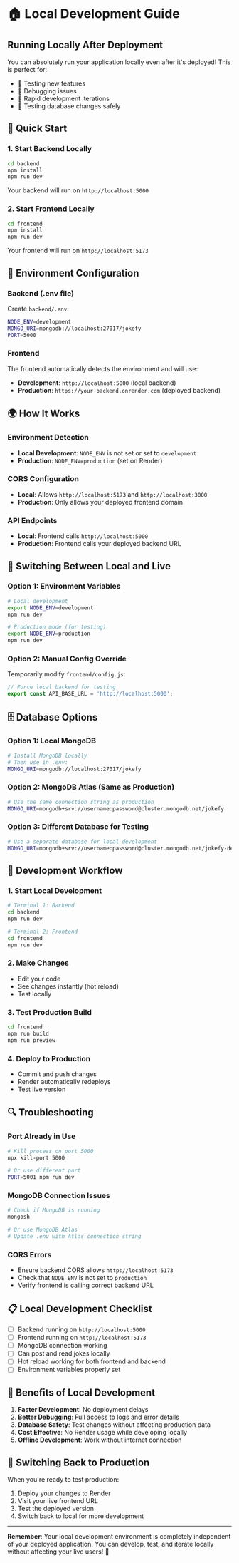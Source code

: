 # 🏠 Local Development Guide

## Running Locally After Deployment

You can absolutely run your application locally even after it's deployed! This is perfect for:
- 🧪 Testing new features
- 🐛 Debugging issues
- 🚀 Rapid development iterations
- 🔧 Testing database changes safely

## 🎯 Quick Start

### 1. **Start Backend Locally**
```bash
cd backend
npm install
npm run dev
```
Your backend will run on `http://localhost:5000`

### 2. **Start Frontend Locally**
```bash
cd frontend
npm install
npm run dev
```
Your frontend will run on `http://localhost:5173`

## 🔧 Environment Configuration

### Backend (.env file)
Create `backend/.env`:
```bash
NODE_ENV=development
MONGO_URI=mongodb://localhost:27017/jokefy
PORT=5000
```

### Frontend
The frontend automatically detects the environment and will use:
- **Development**: `http://localhost:5000` (local backend)
- **Production**: `https://your-backend.onrender.com` (deployed backend)

## 🌍 How It Works

### Environment Detection
- **Local Development**: `NODE_ENV` is not set or set to `development`
- **Production**: `NODE_ENV=production` (set on Render)

### CORS Configuration
- **Local**: Allows `http://localhost:5173` and `http://localhost:3000`
- **Production**: Only allows your deployed frontend domain

### API Endpoints
- **Local**: Frontend calls `http://localhost:5000`
- **Production**: Frontend calls your deployed backend URL

## 📱 Switching Between Local and Live

### Option 1: Environment Variables
```bash
# Local development
export NODE_ENV=development
npm run dev

# Production mode (for testing)
export NODE_ENV=production
npm run dev
```

### Option 2: Manual Config Override
Temporarily modify `frontend/config.js`:
```javascript
// Force local backend for testing
export const API_BASE_URL = 'http://localhost:5000';
```

## 🗄️ Database Options

### Option 1: Local MongoDB
```bash
# Install MongoDB locally
# Then use in .env:
MONGO_URI=mongodb://localhost:27017/jokefy
```

### Option 2: MongoDB Atlas (Same as Production)
```bash
# Use the same connection string as production
MONGO_URI=mongodb+srv://username:password@cluster.mongodb.net/jokefy
```

### Option 3: Different Database for Testing
```bash
# Use a separate database for local development
MONGO_URI=mongodb+srv://username:password@cluster.mongodb.net/jokefy-dev
```

## 🚀 Development Workflow

### 1. **Start Local Development**
```bash
# Terminal 1: Backend
cd backend
npm run dev

# Terminal 2: Frontend
cd frontend
npm run dev
```

### 2. **Make Changes**
- Edit your code
- See changes instantly (hot reload)
- Test locally

### 3. **Test Production Build**
```bash
cd frontend
npm run build
npm run preview
```

### 4. **Deploy to Production**
- Commit and push changes
- Render automatically redeploys
- Test live version

## 🔍 Troubleshooting

### Port Already in Use
```bash
# Kill process on port 5000
npx kill-port 5000

# Or use different port
PORT=5001 npm run dev
```

### MongoDB Connection Issues
```bash
# Check if MongoDB is running
mongosh

# Or use MongoDB Atlas
# Update .env with Atlas connection string
```

### CORS Errors
- Ensure backend CORS allows `http://localhost:5173`
- Check that `NODE_ENV` is not set to `production`
- Verify frontend is calling correct backend URL

## 📋 Local Development Checklist

- [ ] Backend running on `http://localhost:5000`
- [ ] Frontend running on `http://localhost:5173`
- [ ] MongoDB connection working
- [ ] Can post and read jokes locally
- [ ] Hot reload working for both frontend and backend
- [ ] Environment variables properly set

## 🎉 Benefits of Local Development

1. **Faster Development**: No deployment delays
2. **Better Debugging**: Full access to logs and error details
3. **Database Safety**: Test changes without affecting production data
4. **Cost Effective**: No Render usage while developing locally
5. **Offline Development**: Work without internet connection

## 🔄 Switching Back to Production

When you're ready to test production:
1. Deploy your changes to Render
2. Visit your live frontend URL
3. Test the deployed version
4. Switch back to local for more development

---

**Remember**: Your local development environment is completely independent of your deployed application. You can develop, test, and iterate locally without affecting your live users! 🚀
